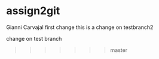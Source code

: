 # assign2git
Gianni Carvajal
first change
this is a change on testbranch2

change on test branch
>>>>>>> master
